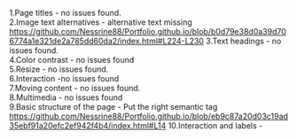 1.Page titles - no issues found.<br>
2.Image text alternatives - alternative text missing <br> https://github.com/Nessrine88/Portfolio.github.io/blob/b0d79e38d0a39d706774a1e321de2a785dd60da2/index.html#L224-L230
3.Text headings - no issues found.<br>
4.Color contrast - no issues found<br>
5.Resize - no issues found.<br>
6.Interaction -no issues found<br>
7.Moving content - no issues found.<br>
8.Multimedia - no issues found<br>
9.Basic structure of the page - Put the right semantic tag https://github.com/Nessrine88/Portfolio.github.io/blob/eb9c87a20d03c19ad35ebf91a20efc2ef942f4b4/index.html#L14
10.Interaction and labels - 
